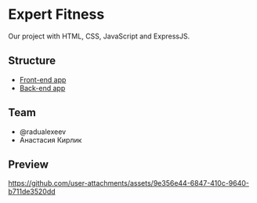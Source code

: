 # Expert Fitness

Our project with HTML, CSS, JavaScript and ExpressJS.

## Structure

- [Front-end app](/client)
- [Back-end app](/server)

## Team

- @radualexeev
- Анастасия Кирлик

## Preview
https://github.com/user-attachments/assets/9e356e44-6847-410c-9640-b711de3520dd
